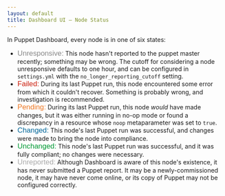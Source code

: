 ```yaml
---
layout: default
title: Dashboard UI — Node Status
---
```


In Puppet Dashboard, every node is in one of six states:

- <span style="font-family: Helvetica, Arial, Verdana; font-size: larger; color: #888;">Unresponsive:</span> This node hasn't reported to the puppet master recently; something may be wrong. The cutoff for considering a node unresponsive defaults to one hour, and can be configured in `settings.yml` with the `no_longer_reporting_cutoff` setting.
- <span style="font-family: Helvetica, Arial, Verdana; font-size: larger; color: #c21;">Failed:</span> During its last Puppet run, this node encountered some error from which it couldn't recover. Something is probably wrong, and investigation is recommended.
- <span style="font-family: Helvetica, Arial, Verdana; font-size: larger; color: #e72;">Pending:</span> During its last Puppet run, this node _would_ have made changes, but it was either running in no-op mode or found a discrepancy in a resource whose `noop` metaparameter was set to `true`.
- <span style="font-family: Helvetica, Arial, Verdana; font-size: larger; color: #069;">Changed:</span> This node's last Puppet run was successful, and changes were made to bring the node into compliance.
- <span style="font-family: Helvetica, Arial, Verdana; font-size: larger; color: #093;">Unchanged:</span> This node's last Puppet run was successful, and it was fully compliant; no changes were necessary.
- <span style="font-family: Helvetica, Arial, Verdana; font-size: larger; color: #aaa;">Unreported:</span> Although Dashboard is aware of this node's existence, it has never submitted a Puppet report. It may be a newly-commissioned node, it may have never come online, or its copy of Puppet may not be configured correctly.
